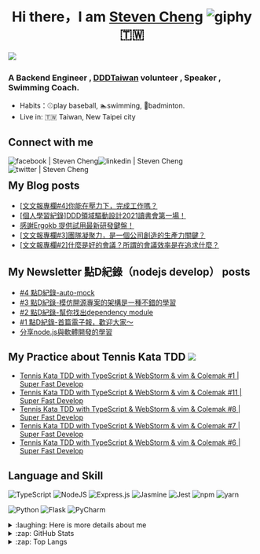 <div align="center">
<h1>Hi there，I am <a href="https://blog.chiwencheng.com">Steven Cheng</a> <img src="https://media.giphy.com/media/hvRJCLFzcasrR4ia7z/giphy.gif" width="25px" alt="giphy"> 🇹🇼 </h1>
</div>


![](https://visitor-badge.glitch.me/badge?page_id=steven130169.steven130169)
<br />

### A Backend Engineer , [DDDTaiwan](https://www.ddd-tw.com) volunteer , Speaker , Swimming Coach.
- Habits：⚾play baseball, 🏊swimming, 🏸badminton.
- Live in: 🇹🇼 Taiwan, New Taipei city

## Connect with me
<div>
<a href="https://www.facebook.com/zheng.q.wen.96/">
<img align="left" alt="facebook | Steven Cheng"  src="https://img.icons8.com/plasticine/40/000000/facebook-new.png" />
 </a>
<a href="https://www.linkedin.com/in/chiwen-cheng/">
<img align="left" alt="linkedin | Steven Cheng"  src="https://img.icons8.com/plasticine/40/000000/linkedin.png" />
 </a>
<a href="https://twitter.com/stevencheng71">
<img align="left" alt="twitter | Steven Cheng"  src="https://img.icons8.com/plasticine/40/000000/twitter--v2.png" />
 </a>
</div>

<br>

## My Blog posts

<!-- BLOG-POST-LIST:START -->
- [[文文報專欄#4]你能在壓力下，完成工作嗎？](https://blog.chiwencheng.com/ni-neng-zai-ya-li-xia-wan-cheng-gong-zuo-ma/)
- [[個人學習紀錄]DDD領域驅動設計2021讀書會第一場！](https://blog.chiwencheng.com/domain-driven-design-2021-book-club/)
- [感謝Ergokb 提供試用最新研發鍵盤！](https://blog.chiwencheng.com/ergokb-keyboard/)
- [[文文報專欄#3]團隊凝聚力，是一個公司創造的生產力關鍵？](https://blog.chiwencheng.com/team-cohesiveness/)
- [[文文報專欄#2]什麼是好的會議？所謂的會議效率是在追求什麼？](https://blog.chiwencheng.com/meeting-skill/)
<!-- BLOG-POST-LIST:END -->

## My Newsletter 點D紀錄（nodejs develop） posts
<!-- SUBSTACK:START -->
- [#4 點D紀錄-auto-mock](https://nodejsdevelop.substack.com/p/4-d-auto-mock)
- [#3 點D紀錄-模仿開源專案的架構是一種不錯的學習](https://nodejsdevelop.substack.com/p/3-d)
- [#2 點D紀錄-幫你找出dependency module](https://nodejsdevelop.substack.com/p/2-d)
- [#1 點D紀錄-首篇電子報，歡迎大家～](https://nodejsdevelop.substack.com/p/1-nodejs-develop)
- [分享node.js與軟體開發的學習](https://nodejsdevelop.substack.com/p/coming-soon)
<!-- SUBSTACK:END -->

## My Practice about Tennis Kata TDD ![](https://img.icons8.com/cute-clipart/40/000000/youtube.png)
<!-- YOUTUBE-PLAYLIST:START -->
- [Tennis Kata TDD with TypeScript &amp; WebStorm &amp; vim &amp; Colemak #1 | Super Fast Develop](https://www.youtube.com/watch?v=fF1v-Fr5BQw)
- [Tennis Kata TDD with TypeScript &amp; WebStorm &amp; vim &amp; Colemak #11 | Super Fast Develop](https://www.youtube.com/watch?v=ZtibdQl1MNg)
- [Tennis Kata TDD with TypeScript &amp; WebStorm &amp; vim &amp; Colemak #8 | Super Fast Develop](https://www.youtube.com/watch?v=yyvygcXBnuw)
- [Tennis Kata TDD with TypeScript &amp; WebStorm &amp; vim &amp; Colemak #7 | Super Fast Develop](https://www.youtube.com/watch?v=lhJRMWOzhwE)
- [Tennis Kata TDD with TypeScript &amp; WebStorm &amp; vim &amp; Colemak #6 | Super Fast Develop](https://www.youtube.com/watch?v=-R8mtXIISPM)
<!-- YOUTUBE-PLAYLIST:END -->


## Language and Skill
<p>
<img  alt="TypeScript" src="https://img.shields.io/badge/typescript-%23007ACC.svg?style=for-the-badge&logo=typescript&logoColor=white"/>
<img  alt="NodeJS" src="https://img.shields.io/badge/node.js-%2343853D.svg?style=for-the-badge&logo=node-dot-js&logoColor=white"/>
<img  alt="Express.js" src="https://img.shields.io/badge/express.js-%23404d59.svg?style=for-the-badge&logo=express&logoColor=%2361DAFB"/>
<img  alt="Jasmine" src="https://img.shields.io/badge/jasmine-%238A4182.svg?style=for-the-badge&logo=jasmine&logoColor=white" />
<img alt="Jest"  src="https://img.shields.io/badge/Jest-C21325?style=for-the-badge&logo=jest&logoColor=white"/>
<img alt="npm" src="https://img.shields.io/badge/npm-CB3837?style=for-the-badge&logo=npm&logoColor=white"/>
<img alt="yarn" src="https://img.shields.io/badge/Yarn-2C8EBB?style=for-the-badge&logo=yarn&logoColor=white"/>
</p>
<p>
<img  alt="Python" src="https://img.shields.io/badge/python-%2314354C.svg?style=for-the-badge&logo=python&logoColor=white"/>
<img  alt="Flask" src="https://img.shields.io/badge/flask-%23000.svg?style=for-the-badge&logo=flask&logoColor=white"/>
<img  alt="PyCharm" src="https://img.shields.io/badge/pycharm-143?style=for-the-badge&logo=pycharm&logoColor=black&color=black&labelColor=green"/>
</p>


<details>
 <summary> :laughing: Here is more details about me</summary>


<!--START_SECTION:waka-->
![Code Time](http://img.shields.io/badge/Code%20Time-1%2C339%20hrs%2058%20mins-blue)

![Profile Views](http://img.shields.io/badge/Profile%20Views-0-blue)

**🐱 My GitHub Data** 

> 📦 36.9 kB Used in GitHub's Storage 
 > 
> 🏆 91 Contributions in the Year 2023
 > 
> 🚫 Not Opted to Hire
 > 
> 📜 48 Public Repositories 
 > 
> 🔑 1 Private Repositories 
 > 
**I'm an Early 🐤** 

```text
🌞 Morning                66 commits          ███████░░░░░░░░░░░░░░░░░░   28.21 % 
🌆 Daytime                112 commits         ████████████░░░░░░░░░░░░░   47.86 % 
🌃 Evening                56 commits          ██████░░░░░░░░░░░░░░░░░░░   23.93 % 
🌙 Night                  0 commits           ░░░░░░░░░░░░░░░░░░░░░░░░░   00.00 % 
```
📅 **I'm Most Productive on Sunday** 

```text
Monday                   17 commits          ██░░░░░░░░░░░░░░░░░░░░░░░   07.26 % 
Tuesday                  11 commits          █░░░░░░░░░░░░░░░░░░░░░░░░   04.70 % 
Wednesday                13 commits          █░░░░░░░░░░░░░░░░░░░░░░░░   05.56 % 
Thursday                 49 commits          █████░░░░░░░░░░░░░░░░░░░░   20.94 % 
Friday                   47 commits          █████░░░░░░░░░░░░░░░░░░░░   20.09 % 
Saturday                 37 commits          ████░░░░░░░░░░░░░░░░░░░░░   15.81 % 
Sunday                   60 commits          ██████░░░░░░░░░░░░░░░░░░░   25.64 % 
```


📊 **This Week I Spent My Time On** 

```text
🕑︎ Time Zone: Asia/Taipei

💬 Programming Languages: 
TypeScript               7 hrs 21 mins       ██████████████████░░░░░░░   73.50 % 
sh                       1 hr 50 mins        █████░░░░░░░░░░░░░░░░░░░░   18.40 % 
GraphQL                  36 mins             ██░░░░░░░░░░░░░░░░░░░░░░░   06.15 % 
Other                    7 mins              ░░░░░░░░░░░░░░░░░░░░░░░░░   01.29 % 
Shell Script             1 min               ░░░░░░░░░░░░░░░░░░░░░░░░░   00.17 % 

🔥 Editors: 
IntelliJ                 8 hrs 3 mins        ████████████████████░░░░░   80.57 % 
Zsh                      1 hr 50 mins        █████░░░░░░░░░░░░░░░░░░░░   18.40 % 
VS Code                  6 mins              ░░░░░░░░░░░░░░░░░░░░░░░░░   01.03 % 

🐱‍💻 Projects: 
Gen2Gen-Backend          8 hrs 5 mins        ████████████████████░░░░░   80.84 % 
2023-waterball-release-wo47 mins             ██░░░░░░░░░░░░░░░░░░░░░░░   07.90 % 
release-workshop         47 mins             ██░░░░░░░░░░░░░░░░░░░░░░░   07.84 % 
Terminal                 19 mins             █░░░░░░░░░░░░░░░░░░░░░░░░   03.32 % 
2023-devopsdays-release  0 secs              ░░░░░░░░░░░░░░░░░░░░░░░░░   00.09 % 

💻 Operating System: 
Mac                      10 hrs              █████████████████████████   100.00 % 
```

**I Mostly Code in TypeScript** 

```text
TypeScript               8 repos             █████████░░░░░░░░░░░░░░░░   34.78 % 
JavaScript               7 repos             ████████░░░░░░░░░░░░░░░░░   30.43 % 
Shell                    2 repos             ██░░░░░░░░░░░░░░░░░░░░░░░   08.70 % 
C#                       2 repos             ██░░░░░░░░░░░░░░░░░░░░░░░   08.70 % 
CSS                      2 repos             ██░░░░░░░░░░░░░░░░░░░░░░░   08.70 % 
```



**Timeline**

![Lines of Code chart](https://raw.githubusercontent.com/steven130169/steven130169/main/assets/bar_graph.png)


 Last Updated on 18/11/2023 16:06:46 UTC
<!--END_SECTION:waka-->

</details>


<details>
<summary> :zap: GitHub Stats</summary>
<img src="https://github-readme-stats.vercel.app/api?username=steven130169" alt="Steven Cheng 's Github Stats">
</details>
<details>
<summary> :zap: Top Langs</summary>
<img src="https://github-readme-stats.vercel.app/api/top-langs/?username=steven130169&hide=jupyter&layout=compact" alt="Steven Cheng 's Top Langs">
</details>

